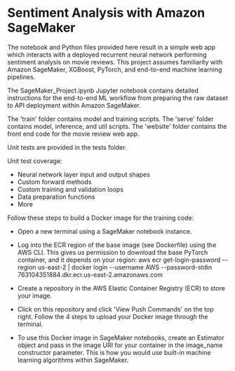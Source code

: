 # Sentiment Analysis with Amazon SageMaker

The notebook and Python files provided here result in a simple web app which interacts with a deployed recurrent neural network performing sentiment analysis on movie reviews. This project assumes familiarity with Amazon SageMaker, XGBoost, PyTorch, and end-to-end machine learning pipelines.

The SageMaker_Project.ipynb Jupyter notebook contains detailed instructions for the end-to-end ML workflow from preparing the raw dataset to API deployment within Amazon SageMaker.

The 'train' folder contains model and training scripts.
The 'serve' folder contains model, inference, and util scripts.
The 'website' folder contains the front end code for the movie review web app.

Unit tests are provided in the tests folder.

Unit test coverage:

* Neural network layer input and output shapes
* Custom forward methods
* Custom training and validation loops
* Data preparation functions
* More

Follow these steps to build a Docker image for the training code:

* Open a new terminal using a SageMaker notebook instance.

* Log into the ECR region of the base image (see Dockerfile) using the AWS CLI. This gives us permission to download the base PyTorch container, and it depends on your region: aws ecr get-login-password --region us-east-2 | docker login --username AWS --password-stdin 763104351884.dkr.ecr.us-east-2.amazonaws.com

* Create a repository in the AWS Elastic Container Registry (ECR) to store your image.

* Click on this repository and click 'View Push Commands' on the top right. Follow the 4 steps to upload your Docker image through the terminal. 

* To use this Docker image in SageMaker notebooks, create an Estimator object and pass in the image URI for your container in the image_name constructor parameter. This is how you would use built-in machine learning algorithms within SageMaker.

